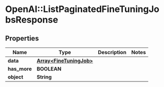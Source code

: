 # OpenAI::ListPaginatedFineTuningJobsResponse

## Properties
Name | Type | Description | Notes
------------ | ------------- | ------------- | -------------
**data** | [**Array&lt;FineTuningJob&gt;**](FineTuningJob.md) |  | 
**has_more** | **BOOLEAN** |  | 
**object** | **String** |  | 

